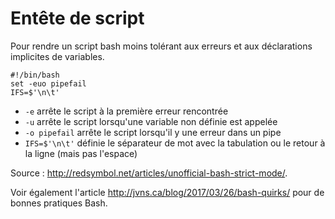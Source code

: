 # Entête de script

Pour rendre un script bash moins tolérant aux erreurs et aux déclarations implicites de variables.

    #!/bin/bash
    set -euo pipefail
    IFS=$'\n\t' 

* `-e` arrête le script à la première erreur rencontrée
* `-u` arrête le script lorsqu'une variable non définie est appelée
* `-o pipefail` arrête le script lorsqu'il y une erreur dans un pipe
* `IFS=$'\n\t'` définie le séparateur de mot avec la tabulation ou le retour à la ligne (mais pas l'espace)

Source : <http://redsymbol.net/articles/unofficial-bash-strict-mode/>. 

Voir également l'article <http://jvns.ca/blog/2017/03/26/bash-quirks/> pour de bonnes pratiques Bash.


